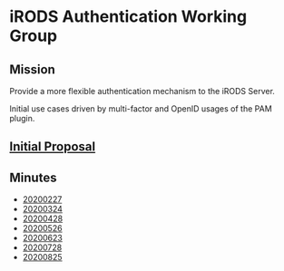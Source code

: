 # iRODS Authentication Working Group

## Mission

Provide a more flexible authentication mechanism to the iRODS Server.

Initial use cases driven by multi-factor and OpenID usages of the PAM plugin.

## [Initial Proposal](20200224-surf-flexible_pam_support.pdf)

## Minutes

 - [20200227](20200227-minutes.md)
 - [20200324](20200324-minutes.md)
 - [20200428](20200428-minutes.md)
 - [20200526](20200526-minutes.md)
 - [20200623](20200623-minutes.md)
 - [20200728](20200728-minutes.md)
 - [20200825](20200825-minutes.md)
